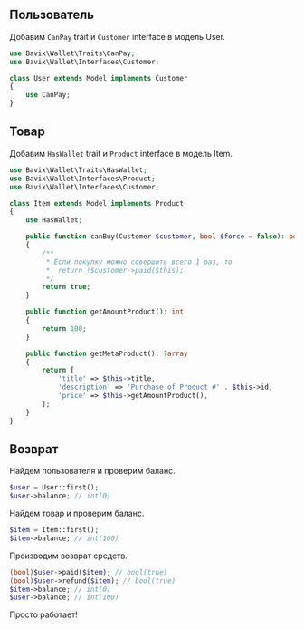 ## Пользователь

Добавим `CanPay` trait и `Customer` interface в модель User.

```php
use Bavix\Wallet\Traits\CanPay;
use Bavix\Wallet\Interfaces\Customer;

class User extends Model implements Customer
{
    use CanPay;
}
```

## Товар

Добавим `HasWallet` trait и `Product` interface в модель Item.

```php
use Bavix\Wallet\Traits\HasWallet;
use Bavix\Wallet\Interfaces\Product;
use Bavix\Wallet\Interfaces\Customer;

class Item extends Model implements Product
{
    use HasWallet;

    public function canBuy(Customer $customer, bool $force = false): bool
    {
        /**
         * Если покупку можно совершить всего 1 раз, то
         *  return !$customer->paid($this);
         */
        return true; 
    }

    public function getAmountProduct(): int
    {
        return 100;
    }

    public function getMetaProduct(): ?array
    {
        return [
            'title' => $this->title, 
            'description' => 'Purchase of Product #' . $this->id, 
            'price' => $this->getAmountProduct(),
        ];
    }
}
```

## Возврат

Найдем пользователя и проверим баланс.

```php
$user = User::first();
$user->balance; // int(0)
```

Найдем товар и проверим баланс.

```php
$item = Item::first();
$item->balance; // int(100)
```

Производим возврат средств.

```php
(bool)$user->paid($item); // bool(true)
(bool)$user->refund($item); // bool(true)
$item->balance; // int(0)
$user->balance; // int(100)
```

Просто работает!
